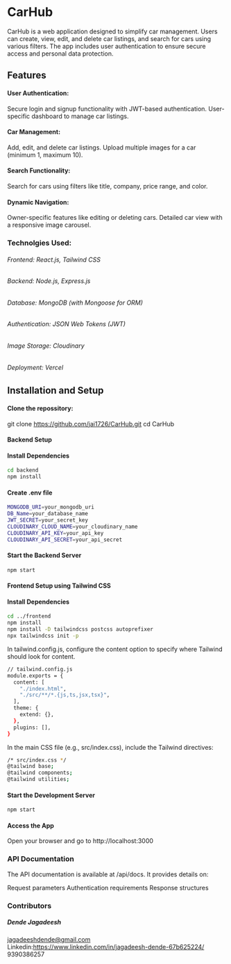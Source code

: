 # CarHub
CarHub is a web application designed to simplify car management. Users can create, view, edit, and delete car listings, and search for cars using various filters. The app includes user authentication to ensure secure access and personal data protection.


## Features

#### User Authentication:
Secure login and signup functionality with JWT-based authentication.
User-specific dashboard to manage car listings.

#### Car Management:
Add, edit, and delete car listings.
Upload multiple images for a car (minimum 1, maximum 10).

#### Search Functionality:
Search for cars using filters like title, company, price range, and color.

#### Dynamic Navigation:
Owner-specific features like editing or deleting cars.
Detailed car view with a responsive image carousel.

### Technolgies Used:
###### Frontend: React.js, Tailwind CSS
###### Backend: Node.js, Express.js
###### Database: MongoDB (with Mongoose for ORM)
###### Authentication: JSON Web Tokens (JWT)
###### Image Storage: Cloudinary
###### Deployment: Vercel

## Installation and Setup
#### Clone the repossitory:
git clone https://github.com/jai1726/CarHub.git
cd CarHub

#### Backend Setup

#### Install Dependencies
```bash
cd backend 
npm install
```

#### Create .env file
```bash
MONGODB_URI=your_mongodb_uri
DB_Name=your_database_name
JWT_SECRET=your_secret_key
CLOUDINARY_CLOUD_NAME=your_cloudinary_name
CLOUDINARY_API_KEY=your_api_key
CLOUDINARY_API_SECRET=your_api_secret
```

#### Start the Backend Server
```bash
npm start
```

#### Frontend Setup using Tailwind CSS

#### Install Dependencies
```bash
cd ../frontend
npm install
npm install -D tailwindcss postcss autoprefixer
npx tailwindcss init -p
```
In tailwind.config.js, configure the content option to specify where Tailwind should look for content.

```bash
// tailwind.config.js
module.exports = {
  content: [
    "./index.html",
    "./src/**/*.{js,ts,jsx,tsx}",
  ],
  theme: {
    extend: {},
  },
  plugins: [],
}
```

In the main CSS file (e.g., src/index.css), include the Tailwind directives:
```bash
/* src/index.css */
@tailwind base;
@tailwind components;
@tailwind utilities;
```


#### Start the Development Server
```bash
npm start
```

#### Access the App 
Open your browser and go to http://localhost:3000


### API Documentation
The API documentation is available at /api/docs. It provides details on:

Request parameters
Authentication requirements
Response structures


### Contributors
##### Dende Jagadeesh
jagadeeshdende@gmail.com
Linkedin:https://www.linkedin.com/in/jagadeesh-dende-67b625224/
9390386257
